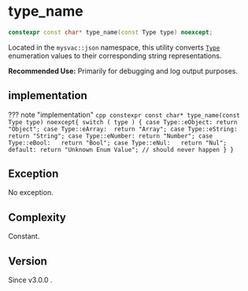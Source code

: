 # **type_name**

```cpp
constexpr const char* type_name(const Type type) noexcept;
```

Located in the `mysvac::json` namespace, this utility converts [`Type`](./Type.md) enumeration values to their corresponding string representations.

**Recommended Use:** Primarily for debugging and log output purposes.

## implementation

??? note "implementation"
    ```cpp
    constexpr const char* type_name(const Type type) noexcept{
        switch ( type ) {
            case Type::eObject: return "Object";
            case Type::eArray:  return "Array";
            case Type::eString: return "String";
            case Type::eNumber: return "Number";
            case Type::eBool:   return "Bool";
            case Type::eNul:   return "Nul";
            default: return "Unknown Enum Value"; // should never happen
        }
    }
    ```

## Exception

No exception.

## Complexity

Constant.

## Version

Since v3.0.0 .

